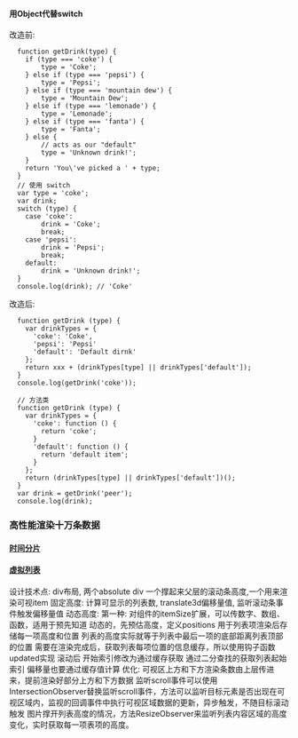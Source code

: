 <!--
 * @Description:
 * @Author: lihewei
 * @Date: 2020-02-24 10:44:22
 * @LastEditors: lihewei
 * @LastEditTime: 2020-02-29 18:05:51
 -->

#### 用Object代替switch

改造前:
```
  function getDrink(type) {
    if (type === 'coke') {
        type = 'Coke';
    } else if (type === 'pepsi') {
        type = 'Pepsi';
    } else if (type === 'mountain dew') {
        type = 'Mountain Dew';
    } else if (type === 'lemonade') {
        type = 'Lemonade';
    } else if (type === 'fanta') {
        type = 'Fanta';
    } else {
        // acts as our "default"
        type = 'Unknown drink!';
    }
    return 'You\'ve picked a ' + type;
  }
  // 使用 switch
  var type = 'coke';
  var drink;
  switch (type) {
    case 'coke':
        drink = 'Coke';
        break;
    case 'pepsi':
        drink = 'Pepsi';
        break;
    default:
        drink = 'Unknown drink!';
  }
  console.log(drink); // 'Coke'
```
改造后:
```
  function getDrink (type) {
    var drinkTypes = {
      'coke': 'Coke',
      'pepsi': 'Pepsi'
      'default': 'Default dirnk'
    };
    return xxx + (drinkTypes[type] || drinkTypes['default']);
  }
  console.log(getDrink('coke'));

  // 方法类
  function getDrink (type) {
    var drinkTypes = {
      'coke': function () {
        return 'coke';
      }
      'default': function () {
        return 'default item';
      }
    };
    return (drinkTypes[type] || drinkTypes['default'])();
  }
  var drink = getDrink('peer');
  console.log(drink);
```


### 高性能渲染十万条数据
#### [时间分片](https://juejin.im/post/5d76f469f265da039a28aff7)
#### [虚拟列表](https://juejin.im/post/5db684ddf265da4d495c40e5)
  设计技术点:
    div布局, 两个absolute div 一个撑起来父层的滚动条高度,一个用来渲染可视item
  固定高度: 计算可显示的列表数, translate3d偏移量值, 监听滚动条事件触发偏移量值
  动态高度:
    第一种: 对组件的itemSize扩展，可以传数字、数组、函数，适用于预先知道
    动态的，先预估高度，定义positions 用于列表项渲染后存储每一项高度和位置
      列表的高度实际就等于列表中最后一项的底部距离列表顶部的位置
      需要在渲染完成后，获取列表每项位置的信息缓存，所以使用钩子函数updated实现
      滚动后 开始索引修改为通过缓存获取
      通过二分查找的获取列表起始索引
      偏移量也要通过缓存值计算
  优化:
    可视区上方和下方渲染条数由上层传进来，提前渲染好部分上方和下方数据
    监听scroll事件可以使用IntersectionObserver替换监听scroll事件，方法可以监听目标元素是否出现在可视区域内，监视的回调事件中执行可视区域数据的更新，异步触发，不随目标滚动触发
    图片撑开列表高度的情况，方法ResizeObserver来监听列表内容区域的高度变化，实时获取每一项表项的高度。

